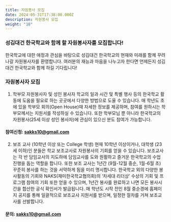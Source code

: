 ```yaml
---
title: 자원봉사 모집
date: 2024-05-31T17:38:00.000Z
description: 자원봉사 모집
weight: "10"
---
```

### 성김대건 한국학교와 함께 할 자원봉사자를 모집합니다!
한국학교에 대한 애정과 관심을 바탕으로 성김대건 한국학교의 현재와 미래를 함께 꾸려 나갈 자원봉사자를 환영합니다. 여러분의 재능과 마음을 나누고자 한다면 언제든지 성김대건 한국학교와 함께 하길 기다립니다!

### 자원봉사자 모집
1. 학부모 자원봉사자 및 성인 봉사자
학교의 일과 시간 및 특별 행사 등의 한국학교 활동에 도움을 필요로 하는 곳곳에서 다양한 방법으로 도울 수 있습니다.
매 학년도 초에 있을 학부모 회의(Open House)때 자세한 정보를 제공하며, 참여를 원하시는 학부모께서는 지원서를 작성하실 수 있습니다.
또한 학부모님 뿐 아니라 한국학교의 자원봉사(25세 이상 성인 봉사자)에 관심이 있으신 분도 참여가 가능합니다.

#### 참여신청: sakks10@gmail.com

2. 보조 교사 (10학년 이상 또는 College 학생)
현재 10학년 이상이거나, 대학생 (23세 이하)인 분들은 학교 보조교사로 자원봉사의 기회를 얻을 수 있습니다.
보조교사는 각 반 담임교사의 지도하에 담임교사를 도와 원활하고 즐거운 한국학교의 수업 진행을 돕는 역할을 합니다.
또한 보조 교사는 1년간 (9월-12월 중순, 1월-6월 초) 꾸준히 봉사를 하는 것을 서약하게 됨을 미리 명시합니다.
한국학교 외의 다양한 봉사활동의 기회와 NAKS(재미한국학교협의회)의 ‘차세대 리더상’ 수상의 기회 및 프로그램 참여의 기회 또한 얻을 수 있으며, 1년간 봉사를 완료하고 나면 모든 봉사시간을 합산한 공식 확인서가 발급됩니다.
매 학년도 시작 전인 8월 중순경에 홈페이지 공지를 통해 일괄적으로 보조교사 지원서를 받으며, 일정한 절차를 거쳐 보조교사를 선발합니다.

#### 문의: sakks10@gmail.com


